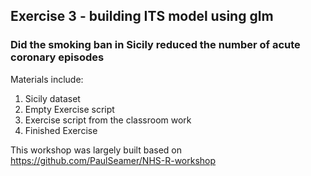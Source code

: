 ## Exercise 3 - building ITS model using glm
### Did the smoking ban in Sicily reduced the number of acute coronary episodes
Materials include:
1. Sicily dataset
2. Empty Exercise script
3. Exercise script from the classroom work
4. Finished Exercise 

This workshop was largely built based on https://github.com/PaulSeamer/NHS-R-workshop 
